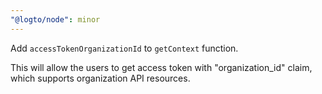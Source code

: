 ```yaml
---
"@logto/node": minor
---
```


Add `accessTokenOrganizationId` to `getContext` function.

This will allow the users to get access token with "organization_id" claim, which supports organization API resources.

